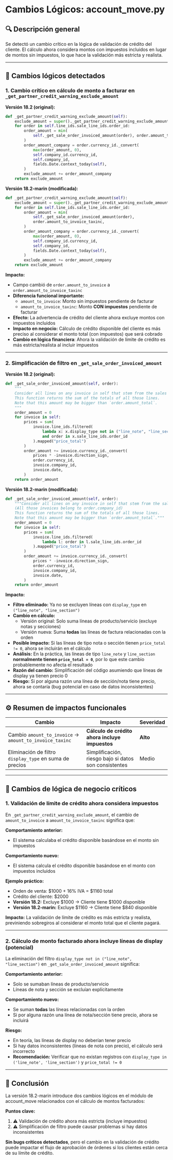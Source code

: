 # Cambios Lógicos: account_move.py

## 🔍 Descripción general
Se detectó un cambio crítico en la lógica de validación de crédito del cliente. El cálculo ahora considera montos con impuestos incluidos en lugar de montos sin impuestos, lo que hace la validación más estricta y realista.

---

## 🧠 Cambios lógicos detectados

### 1. **Cambio crítico en cálculo de monto a facturar en `_get_partner_credit_warning_exclude_amount`**

**Versión 18.2 (original):**
```python
def _get_partner_credit_warning_exclude_amount(self):
    exclude_amount = super()._get_partner_credit_warning_exclude_amount()
    for order in self.line_ids.sale_line_ids.order_id:
        order_amount = min(
            self._get_sale_order_invoiced_amount(order), order.amount_to_invoice
        )
        order_amount_company = order.currency_id._convert(
            max(order_amount, 0),
            self.company_id.currency_id,
            self.company_id,
            fields.Date.context_today(self),
        )
        exclude_amount += order_amount_company
    return exclude_amount
```

**Versión 18.2-marin (modificada):**
```python
def _get_partner_credit_warning_exclude_amount(self):
    exclude_amount = super()._get_partner_credit_warning_exclude_amount()
    for order in self.line_ids.sale_line_ids.order_id:
        order_amount = min(
            self._get_sale_order_invoiced_amount(order),
            order.amount_to_invoice_taxinc,
        )
        order_amount_company = order.currency_id._convert(
            max(order_amount, 0),
            self.company_id.currency_id,
            self.company_id,
            fields.Date.context_today(self),
        )
        exclude_amount += order_amount_company
    return exclude_amount
```

**Impacto:**
- Campo cambió de `order.amount_to_invoice` a `order.amount_to_invoice_taxinc`
- **Diferencia funcional importante:**
  - `amount_to_invoice`: Monto sin impuestos pendiente de facturar
  - `amount_to_invoice_taxinc`: Monto **CON impuestos** pendiente de facturar
- **Efecto:** La advertencia de crédito del cliente ahora excluye montos con impuestos incluidos
- **Impacto en negocio:** Cálculo de crédito disponible del cliente es más preciso al considerar el monto total (con impuestos) que será cobrado
- **Cambio en lógica financiera**: Ahora la validación de límite de crédito es más estricta/realista al incluir impuestos

---

### 2. **Simplificación de filtro en `_get_sale_order_invoiced_amount`**

**Versión 18.2 (original):**
```python
def _get_sale_order_invoiced_amount(self, order):
    """
    Consider all lines on any invoice in self that stem from the sales order `order`. (All those invoices belong to order.company_id)
    This function returns the sum of the totals of all those lines.
    Note that this amount may be bigger than `order.amount_total`.
    """
    order_amount = 0
    for invoice in self:
        prices = sum(
            invoice.line_ids.filtered(
                lambda x: x.display_type not in ("line_note", "line_section")
                and order in x.sale_line_ids.order_id
            ).mapped("price_total")
        )
        order_amount += invoice.currency_id._convert(
            prices * -invoice.direction_sign,
            order.currency_id,
            invoice.company_id,
            invoice.date,
        )
    return order_amount
```

**Versión 18.2-marin (modificada):**
```python
def _get_sale_order_invoiced_amount(self, order):
    """Consider all lines on any invoice in self that stem from the sales order `order`.
    (All those invoices belong to order.company_id)
    This function returns the sum of the totals of all those lines.
    Note that this amount may be bigger than `order.amount_total`."""
    order_amount = 0
    for invoice in self:
        prices = sum(
            invoice.line_ids.filtered(
                lambda l: order in l.sale_line_ids.order_id
            ).mapped("price_total")
        )
        order_amount += invoice.currency_id._convert(
            prices * -invoice.direction_sign,
            order.currency_id,
            invoice.company_id,
            invoice.date,
        )
    return order_amount
```

**Impacto:**
- **Filtro eliminado:** Ya no se excluyen líneas con `display_type` en `("line_note", "line_section")`
- **Cambio en cálculo:**
  - Versión original: Solo suma líneas de producto/servicio (excluye notas y secciones)
  - Versión nueva: Suma **todas** las líneas de factura relacionadas con la orden
- **Posible impacto:** Si las líneas de tipo nota o sección tienen `price_total != 0`, ahora se incluirán en el cálculo
- **Análisis:** En la práctica, las líneas de tipo `line_note` y `line_section` **normalmente tienen `price_total = 0`**, por lo que este cambio probablemente no afecta el resultado
- **Razón del cambio:** Simplificación del código asumiendo que líneas de display ya tienen precio 0
- **Riesgo:** Si por alguna razón una línea de sección/nota tiene precio, ahora se contaría (bug potencial en caso de datos inconsistentes)

---

## ⚙️ Resumen de impactos funcionales

| Cambio | Impacto | Severidad |
|--------|---------|-----------|
| Cambio `amount_to_invoice` → `amount_to_invoice_taxinc` | **Cálculo de crédito ahora incluye impuestos** | **Alto** |
| Eliminación de filtro `display_type` en suma de precios | Simplificación, riesgo bajo si datos son consistentes | Medio |

---

## 🎯 Cambios de lógica de negocio críticos

### **1. Validación de límite de crédito ahora considera impuestos**

En `_get_partner_credit_warning_exclude_amount`, el cambio de `amount_to_invoice` a `amount_to_invoice_taxinc` significa que:

**Comportamiento anterior:**
- El sistema calculaba el crédito disponible basándose en el monto sin impuestos

**Comportamiento nuevo:**
- El sistema calcula el crédito disponible basándose en el monto con impuestos incluidos

**Ejemplo práctico:**
- Orden de venta: $1000 + 16% IVA = $1160 total
- Crédito del cliente: $2000
- **Versión 18.2:** Excluye $1000 → Cliente tiene $1000 disponible
- **Versión 18.2-marin:** Excluye $1160 → Cliente tiene $840 disponible

**Impacto:** La validación de límite de crédito es más estricta y realista, previniendo sobregiros al considerar el monto total que el cliente pagará.

---

### **2. Cálculo de monto facturado ahora incluye líneas de display (potencial)**

La eliminación del filtro `display_type not in ("line_note", "line_section")` en `_get_sale_order_invoiced_amount` significa:

**Comportamiento anterior:**
- Solo se sumaban líneas de producto/servicio
- Líneas de nota y sección se excluían explícitamente

**Comportamiento nuevo:**
- Se suman **todas** las líneas relacionadas con la orden
- Si por alguna razón una línea de nota/sección tiene precio, ahora se incluirá

**Riesgo:**
- En teoría, las líneas de display no deberían tener precio
- Si hay datos inconsistentes (líneas de nota con precio), el cálculo será incorrecto
- **Recomendación:** Verificar que no existan registros con `display_type in ('line_note', 'line_section')` y `price_total != 0`

---

## 📌 Conclusión

La versión 18.2-marin introduce dos cambios lógicos en el módulo de account_move relacionados con el cálculo de montos facturados:

**Puntos clave:**
1. ⚠️ Validación de crédito ahora más estricta (incluye impuestos)
2. ⚠️ Simplificación de filtro puede causar problemas si hay datos inconsistentes

**Sin bugs críticos detectados**, pero el cambio en la validación de crédito puede impactar el flujo de aprobación de órdenes si los clientes están cerca de su límite de crédito.
